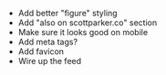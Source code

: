 * Add better "figure" styling
* Add "also on scottparker.co" section
* Make sure it looks good on mobile
* Add meta tags?
* Add favicon
* Wire up the feed